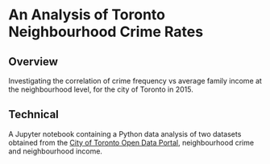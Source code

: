 # An Analysis of Toronto Neighbourhood Crime Rates

## Overview

Investigating the correlation of crime frequency vs average family income at the neighbourhood level, for the city of Toronto in 2015.

## Technical

A Jupyter notebook containing a Python data analysis of two datasets obtained from the [City of Toronto Open Data Portal](https://open.toronto.ca/), neighbourhood crime and neighbourhood income.
